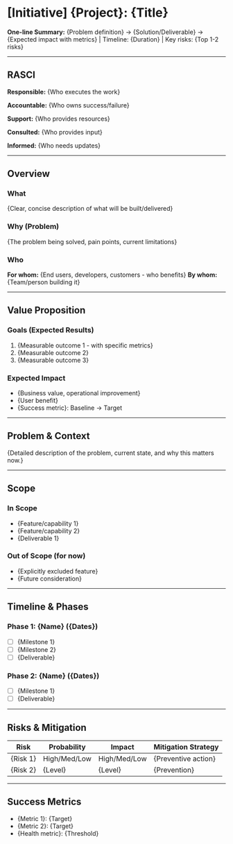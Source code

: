 # [Initiative] {Project}: {Title}

**One-line Summary:** {Problem definition} → {Solution/Deliverable} → {Expected impact with metrics} | Timeline: {Duration} | Key risks: {Top 1-2 risks}

---

## RASCI

**Responsible:** {Who executes the work}

**Accountable:** {Who owns success/failure}

**Support:** {Who provides resources}

**Consulted:** {Who provides input}

**Informed:** {Who needs updates}

---

## Overview

### What
{Clear, concise description of what will be built/delivered}

### Why (Problem)
{The problem being solved, pain points, current limitations}

### Who
**For whom:** {End users, developers, customers - who benefits}
**By whom:** {Team/person building it}

---

## Value Proposition

### Goals (Expected Results)
1. {Measurable outcome 1 - with specific metrics}
2. {Measurable outcome 2}
3. {Measurable outcome 3}

### Expected Impact
- {Business value, operational improvement}
- {User benefit}
- {Success metric}: Baseline → Target

---

## Problem & Context

{Detailed description of the problem, current state, and why this matters now.}

---

## Scope

### In Scope
- {Feature/capability 1}
- {Feature/capability 2}
- {Deliverable 1}

### Out of Scope (for now)
- {Explicitly excluded feature}
- {Future consideration}

---

## Timeline & Phases

### Phase 1: {Name} ({Dates})
- [ ] {Milestone 1}
- [ ] {Milestone 2}
- [ ] {Deliverable}

### Phase 2: {Name} ({Dates})
- [ ] {Milestone 1}
- [ ] {Deliverable}

---

## Risks & Mitigation

| Risk | Probability | Impact | Mitigation Strategy |
|------|-------------|--------|---------------------|
| {Risk 1} | High/Med/Low | High/Med/Low | {Preventive action} |
| {Risk 2} | {Level} | {Level} | {Prevention} |

---

## Success Metrics

- {Metric 1}: {Target}
- {Metric 2}: {Target}
- {Health metric}: {Threshold}
